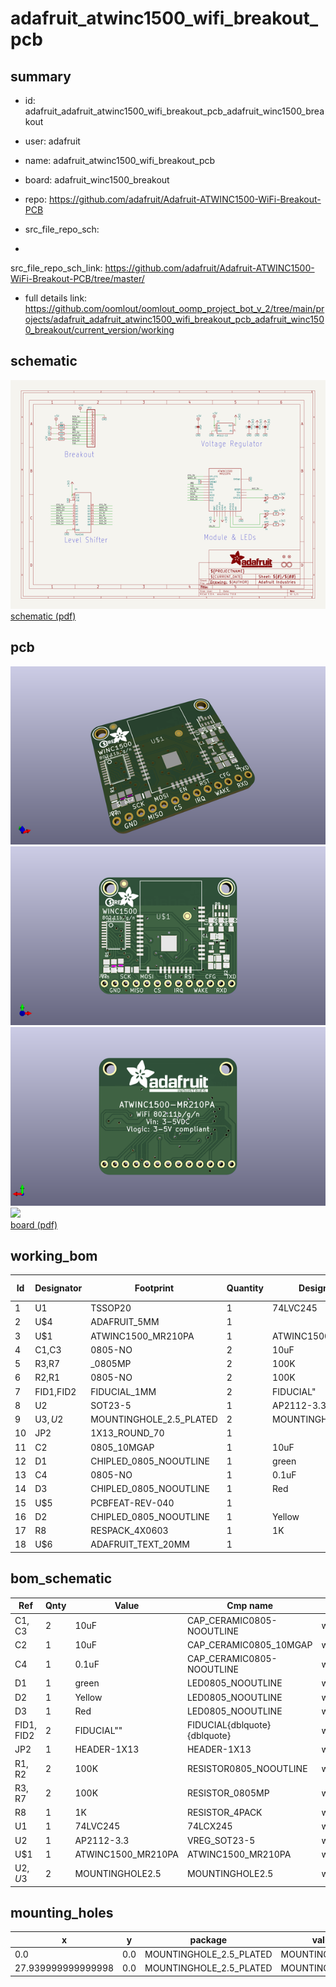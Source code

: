 # adafruit_atwinc1500_wifi_breakout_pcb
 
## summary 
* id: adafruit_adafruit_atwinc1500_wifi_breakout_pcb_adafruit_winc1500_breakout
* user: adafruit
* name: adafruit_atwinc1500_wifi_breakout_pcb
* board: adafruit_winc1500_breakout
* repo: https://github.com/adafruit/Adafruit-ATWINC1500-WiFi-Breakout-PCB



* src_file_repo_sch: 
*
 src_file_repo_sch_link: https://github.com/adafruit/Adafruit-ATWINC1500-WiFi-Breakout-PCB/tree/master/
* full details link: https://github.com/oomlout/oomlout_oomp_project_bot_v_2/tree/main/projects/adafruit_adafruit_atwinc1500_wifi_breakout_pcb_adafruit_winc1500_breakout/current_version/working  

## schematic  
![](working_schematic_600.png)  
[schematic (pdf)](working_schematic.pdf)  

## pcb  
![](working_3d_600.png) 
![](working_3d_front_600.png)  
![](working_3d_back_600.png)  
![](working_600.png)  
[board (pdf)](working.pdf)  

## working_bom
| Id | Designator | Footprint | Quantity | Designation | Supplier and ref |  | None | 
| --- | --- | --- | --- | --- | --- | --- | --- | 
| 1 | U1 | TSSOP20 | 1 | 74LVC245 |  |  | [''] | 
| 2 | U$4 | ADAFRUIT_5MM | 1 |  |  |  | [''] | 
| 3 | U$1 | ATWINC1500_MR210PA | 1 | ATWINC1500_MR210PB |  |  | [''] | 
| 4 | C1,C3 | 0805-NO | 2 | 10uF |  |  | [''] | 
| 5 | R3,R7 | _0805MP | 2 | 100K |  |  | [''] | 
| 6 | R2,R1 | 0805-NO | 2 | 100K |  |  | [''] | 
| 7 | FID1,FID2 | FIDUCIAL_1MM | 2 | FIDUCIAL" |  |  | [''] | 
| 8 | U2 | SOT23-5 | 1 | AP2112-3.3 |  |  | [''] | 
| 9 | U$3,U$2 | MOUNTINGHOLE_2.5_PLATED | 2 | MOUNTINGHOLE2.5 |  |  | [''] | 
| 10 | JP2 | 1X13_ROUND_70 | 1 |  |  |  | [''] | 
| 11 | C2 | 0805_10MGAP | 1 | 10uF |  |  | [''] | 
| 12 | D1 | CHIPLED_0805_NOOUTLINE | 1 | green |  |  | [''] | 
| 13 | C4 | 0805-NO | 1 | 0.1uF |  |  | [''] | 
| 14 | D3 | CHIPLED_0805_NOOUTLINE | 1 | Red |  |  | [''] | 
| 15 | U$5 | PCBFEAT-REV-040 | 1 |  |  |  | [''] | 
| 16 | D2 | CHIPLED_0805_NOOUTLINE | 1 | Yellow |  |  | [''] | 
| 17 | R8 | RESPACK_4X0603 | 1 | 1K |  |  | [''] | 
| 18 | U$6 | ADAFRUIT_TEXT_20MM | 1 |  |  |  | [''] | 


## bom_schematic
| Ref | Qnty | Value | Cmp name | Footprint | Description | Vendor | DNP | 
| --- | --- | --- | --- | --- | --- | --- | --- | 
| C1, C3 | 2 | 10uF | CAP_CERAMIC0805-NOOUTLINE | working:0805-NO |  |  |  | 
| C2 | 1 | 10uF | CAP_CERAMIC0805_10MGAP | working:0805_10MGAP |  |  |  | 
| C4 | 1 | 0.1uF | CAP_CERAMIC0805-NOOUTLINE | working:0805-NO |  |  |  | 
| D1 | 1 | green | LED0805_NOOUTLINE | working:CHIPLED_0805_NOOUTLINE |  |  |  | 
| D2 | 1 | Yellow | LED0805_NOOUTLINE | working:CHIPLED_0805_NOOUTLINE |  |  |  | 
| D3 | 1 | Red | LED0805_NOOUTLINE | working:CHIPLED_0805_NOOUTLINE |  |  |  | 
| FID1, FID2 | 2 | FIDUCIAL"" | FIDUCIAL{dblquote}{dblquote} | working:FIDUCIAL_1MM |  |  |  | 
| JP2 | 1 | HEADER-1X13 | HEADER-1X13 | working:1X13_ROUND_70 |  |  |  | 
| R1, R2 | 2 | 100K | RESISTOR0805_NOOUTLINE | working:0805-NO |  |  |  | 
| R3, R7 | 2 | 100K | RESISTOR_0805MP | working:_0805MP |  |  |  | 
| R8 | 1 | 1K | RESISTOR_4PACK | working:RESPACK_4X0603 |  |  |  | 
| U1 | 1 | 74LVC245 | 74LCX245 | working:TSSOP20 |  |  |  | 
| U2 | 1 | AP2112-3.3 | VREG_SOT23-5 | working:SOT23-5 |  |  |  | 
| U$1 | 1 | ATWINC1500_MR210PA | ATWINC1500_MR210PA | working:ATWINC1500_MR210PA |  |  |  | 
| U$2, U$3 | 2 | MOUNTINGHOLE2.5 | MOUNTINGHOLE2.5 | working:MOUNTINGHOLE_2.5_PLATED |  |  |  | 


## mounting_holes
| x | y | package | value | ref | size | 
| --- | --- | --- | --- | --- | --- | 
| 0.0 | 0.0 | MOUNTINGHOLE_2.5_PLATED | MOUNTINGHOLE2.5 | U$2 | m3 | 
| 27.939999999999998 | 0.0 | MOUNTINGHOLE_2.5_PLATED | MOUNTINGHOLE2.5 | U$3 | m3 | 


